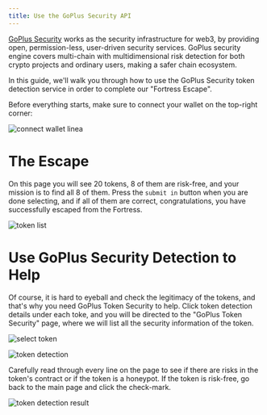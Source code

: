 ```yaml
---
title: Use the GoPlus Security API
---
```


[GoPlus Security](https://gopluslabs.io/) works as the security infrastructure for web3, by providing open, permission-less, user-driven security services. GoPlus security engine covers multi-chain with multidimensional risk detection for both crypto projects and ordinary users, making a safer chain ecosystem.

In this guide, we'll walk you through how to use the GoPlus Security token detection service in order to complete our "Fortress Escape".

Before everything starts, make sure to connect your wallet on the top-right corner:

![connect wallet linea](/img/quests/goplus_security_api/connect_wallet_linea.png)

# The Escape

On this page you will see 20 tokens, 8 of them are risk-free, and your mission is to find all 8 of them. Press the `submit in` button when you are done selecting, and if all of them are correct, congratulations, you have successfully escaped from the Fortress.

![token list](/img/quests/goplus_security_api/token_list.png)

# Use GoPlus Security Detection to Help

Of course, it is hard to eyeball and check the legitimacy of the tokens, and that's why you need GoPlus Token Security to help. Click token detection details under each toke, and you will be directed to the "GoPlus Token Security" page, where we will list all the security information of the token.

![select token](/img/quests/goplus_security_api/select_token.png)

![token detection](/img/quests/goplus_security_api/goplus_token_detection.png)

Carefully read through every line on the page to see if there are risks in the token's contract or if the token is a honeypot. If the token is risk-free, go back to the main page and click the check-mark.

![token detection result](/img/quests/goplus_security_api/token_detection_result.png)
